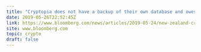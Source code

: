 ```yaml
---
title: "Cryptopia does not have a backup of their own database and owes $2 million to the company that does"
date: 2019-05-26T22:52:45Z
link: https://www.bloomberg.com/news/articles/2019-05-24/new-zealand-crypto-firm-hacked-to-death-seeks-u-s-bankruptcy?utm_medium=RSS&utm_source=hune
site: www.bloomberg.com
topic: crypto
draft: false
---
```

